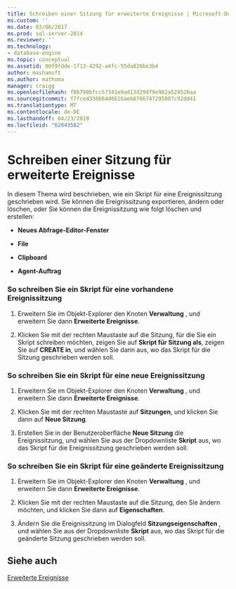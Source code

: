 ```yaml
---
title: Schreiben einer Sitzung für erweiterte Ereignisse | Microsoft-Dokumentation
ms.custom: ''
ms.date: 03/06/2017
ms.prod: sql-server-2014
ms.reviewer: ''
ms.technology:
- database-engine
ms.topic: conceptual
ms.assetid: 80f9fdde-1f13-4292-a4fc-55da826be3b4
author: mashamsft
ms.author: mathoma
manager: craigg
ms.openlocfilehash: f8b790bfcc57341e9ad13d29df9e982a524526aa
ms.sourcegitcommit: f7fced330b64d6616aeb8766747295807c92dd41
ms.translationtype: MT
ms.contentlocale: de-DE
ms.lasthandoff: 04/23/2019
ms.locfileid: "62843582"
---
```

# <a name="script-an-extended-event-session"></a>Schreiben einer Sitzung für erweiterte Ereignisse
  In diesem Thema wird beschrieben, wie ein Skript für eine Ereignissitzung geschrieben wird. Sie können die Ereignissitzung exportieren, ändern oder löschen, oder Sie können die Ereignissitzung wie folgt löschen und erstellen:  
  
-   **Neues Abfrage-Editor-Fenster**  
  
-   **File**  
  
-   **Clipboard**  
  
-   **Agent-Auftrag**  
  
### <a name="to-script-an-existing-event-session"></a>So schreiben Sie ein Skript für eine vorhandene Ereignissitzung  
  
1.  Erweitern Sie im Objekt-Explorer den Knoten **Verwaltung** , und erweitern Sie dann **Erweiterte Ereignisse**.  
  
2.  Klicken Sie mit der rechten Maustaste auf die Sitzung, für die Sie ein Skript schreiben möchten, zeigen Sie auf **Skript für Sitzung als**, zeigen Sie auf **CREATE in**, und wählen Sie dann aus, wo das Skript für die Sitzung geschrieben werden soll.  
  
### <a name="to-script-a-new-event-session"></a>So schreiben Sie ein Skript für eine neue Ereignissitzung  
  
1.  Erweitern Sie im Objekt-Explorer den Knoten **Verwaltung** , und erweitern Sie dann **Erweiterte Ereignisse**.  
  
2.  Klicken Sie mit der rechten Maustaste auf **Sitzungen**, und klicken Sie dann auf **Neue Sitzung**.  
  
3.  Erstellen Sie in der Benutzeroberfläche **Neue Sitzung** die Ereignissitzung, und wählen Sie aus der Dropdownliste **Skript** aus, wo das Skript für die Ereignissitzung geschrieben werden soll.  
  
### <a name="to-script-a-modified-event-session"></a>So schreiben Sie ein Skript für eine geänderte Ereignissitzung  
  
1.  Erweitern Sie im Objekt-Explorer den Knoten **Verwaltung** , und erweitern Sie dann **Erweiterte Ereignisse**.  
  
2.  Klicken Sie mit der rechten Maustaste auf die Sitzung, den Sie ändern möchten, und klicken Sie dann auf **Eigenschaften**.  
  
3.  Ändern Sie die Ereignissitzung im Dialogfeld **Sitzungseigenschaften** , und wählen Sie aus der Dropdownliste **Skript** aus, wo das Skript für die geänderte Sitzung geschrieben werden soll.  
  
## <a name="see-also"></a>Siehe auch  
 [Erweiterte Ereignisse](../relational-databases/extended-events/extended-events.md)  
  
  
